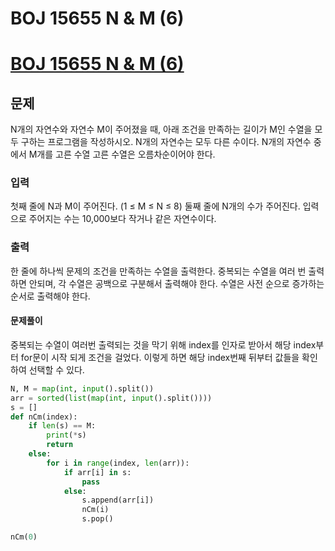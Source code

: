 # BOJ 15655 N & M (6)
# [BOJ 15655 N & M (6)](https://www.acmicpc.net/problem/15655)
## 문제  
N개의 자연수와 자연수 M이 주어졌을 때, 아래 조건을 만족하는 길이가 M인 수열을 모두 구하는 프로그램을 작성하시오. N개의 자연수는 모두 다른 수이다.
N개의 자연수 중에서 M개를 고른 수열 고른 수열은 오름차순이어야 한다.
### 입력  
첫째 줄에 N과 M이 주어진다. (1 ≤ M ≤ N ≤ 8)
둘째 줄에 N개의 수가 주어진다. 입력으로 주어지는 수는 10,000보다 작거나 같은 자연수이다.

### 출력  
한 줄에 하나씩 문제의 조건을 만족하는 수열을 출력한다. 중복되는 수열을 여러 번 출력하면 안되며, 각 수열은 공백으로 구분해서 출력해야 한다.
수열은 사전 순으로 증가하는 순서로 출력해야 한다.

#### 문제풀이
중복되는 수열이 여러번 출력되는 것을 막기 위해 index를 인자로 받아서 해당 index부터 for문이 시작 되게 조건을 걸었다. 이렇게 하면 해당 index번째 뒤부터 값들을 확인하여 선택할 수 있다. 
```python
N, M = map(int, input().split())
arr = sorted(list(map(int, input().split())))
s = []
def nCm(index):
    if len(s) == M:
        print(*s)
        return
    else:
        for i in range(index, len(arr)):
            if arr[i] in s:
                pass
            else:
                s.append(arr[i])
                nCm(i)
                s.pop()

nCm(0)
```